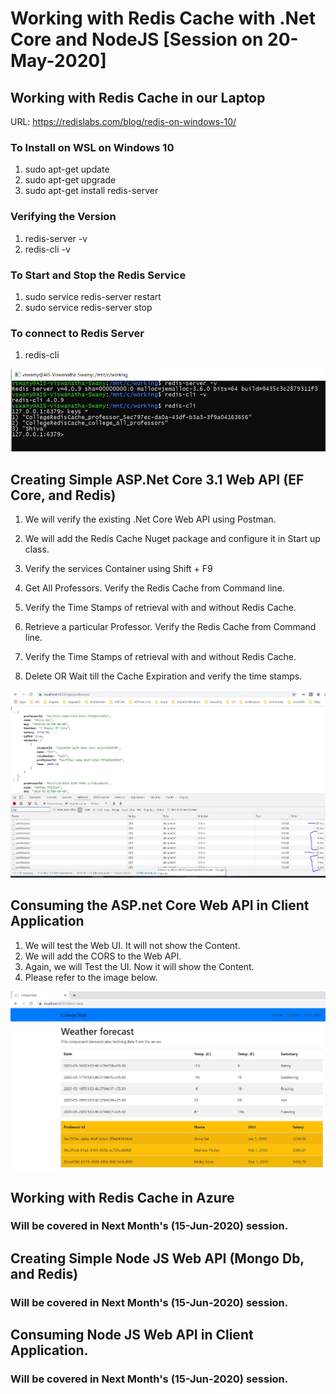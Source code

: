 # Working with Redis Cache with .Net Core and NodeJS [Session on 20-May-2020]

## Working with Redis Cache in our Laptop

URL: <https://redislabs.com/blog/redis-on-windows-10/>

### To Install on WSL on Windows 10

1. sudo apt-get update
2. sudo apt-get upgrade
3. sudo apt-get install redis-server

### Verifying the Version

1. redis-server -v
2. redis-cli -v

### To Start and Stop the Redis Service

1. sudo service redis-server restart
2. sudo service redis-server stop



### To connect to Redis Server

1. redis-cli

![image info](./Images/Local_Redis_Cache.jpg)

## Creating Simple ASP.Net Core 3.1 Web API (EF Core, and Redis)

1. We will verify the existing .Net Core Web API using Postman.
2. We will add the Redis Cache Nuget package and configure it in Start up class.
3. Verify the services Container using Shift + F9

4. Get All Professors. Verify the Redis Cache from Command line.
5. Verify the Time Stamps of retrieval with and without Redis Cache.
6. Retrieve a particular Professor. Verify the Redis Cache from Command line.
7. Verify the Time Stamps of retrieval with and without Redis Cache.
8. Delete OR Wait till the Cache Expiration and verify the time stamps.

![image info](./Images/DataAccess_With_And_Without_Cache.jpg)

## Consuming the ASP.net Core Web API in Client Application

1. We will test the Web UI. It will not show the Content.
2. We will add the CORS to the Web API.
3. Again, we will Test the UI. Now it will show the Content.
4. Please refer to the image below.

![image info](./Images/WebUI_Consuming_DotNet_WebAPI.jpg)

## Working with Redis Cache in Azure

### Will be covered in Next Month's (15-Jun-2020) session.

## Creating Simple Node JS Web API (Mongo Db, and Redis)

### Will be covered in Next Month's  (15-Jun-2020) session.

## Consuming Node JS Web API in Client Application.

### Will be covered in Next Month's  (15-Jun-2020) session.

